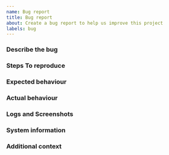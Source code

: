 ```yaml
---
name: Bug report
title: Bug report
about: Create a bug report to help us improve this project
labels: bug
---
```


### Describe the bug

<!-- A clear and concise description of what the bug is. -->

### Steps To reproduce

<!-- A concise, repeatable, example of how to reproduce the issue. -->

### Expected behaviour

<!-- A clear and concise description of what you expected to happen. -->

### Actual behaviour

<!-- A clear and concise description of what actually happened. If an exception occurred, please include a stack trace if available. -->

### Logs and Screenshots

<!-- If applicable, add links to workflow logs or screenshots to help explain your problem. -->

### System information

<!--
- OS: [e.g. Windows 11]
- Application Version [e.g. Git commit SHA]
- .NET version (e.g. output from `dotnet --info`)
-->

### Additional context

<!-- Add any other context about the problem here. -->

